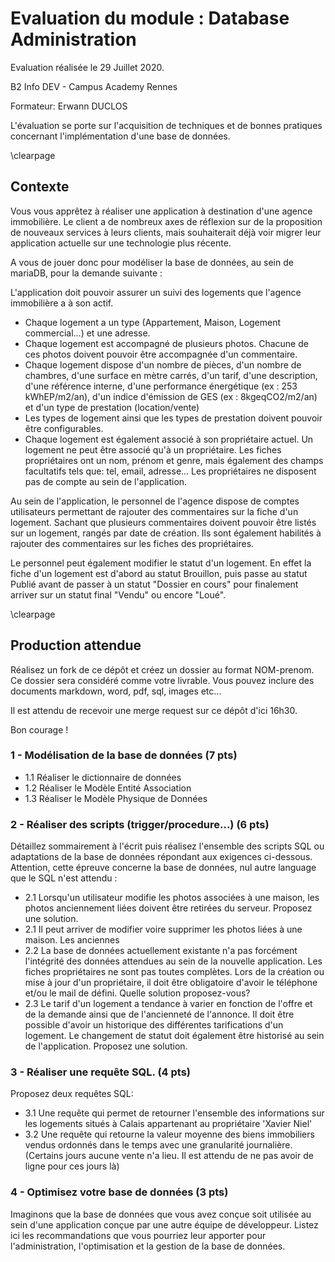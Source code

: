 # Evaluation du module : Database Administration
Evaluation réalisée le 29 Juillet 2020.

B2 Info DEV - Campus Academy Rennes

Formateur: Erwann DUCLOS

L'évaluation se porte sur l'acquisition de techniques et de bonnes pratiques concernant l'implémentation d'une base de données.

\clearpage
## Contexte

Vous vous apprêtez à réaliser une application à destination d'une agence immobilière.
Le client a de nombreux axes de réflexion sur de la proposition de nouveaux services à leurs clients,  mais souhaiterait déjà voir migrer leur application actuelle sur une technologie plus récente. 

A vous de jouer donc pour modéliser la base de données, au sein de mariaDB, pour la demande suivante :

L'application doit pouvoir assurer un suivi des logements que l'agence immobilière a à son actif. 

* Chaque logement a un type (Appartement, Maison, Logement commercial...) et une adresse.
* Chaque logement est accompagné de plusieurs photos. Chacune de ces photos doivent pouvoir être accompagnée d'un commentaire. 
* Chaque logement dispose d'un nombre de pièces, d'un nombre de chambres, d'une surface en mètre carrés, d'un tarif, d'une description, d'une référence interne, d'une performance énergétique (ex : 253 kWhEP/m2/an), d'un indice d'émission de GES (ex : 8kgeqCO2/m2/an) et d'un type de prestation (location/vente)
* Les types de logement ainsi que les types de prestation doivent pouvoir être configurables.
* Chaque logement est également associé à son propriétaire actuel. Un logement ne peut être associé qu'à un propriétaire.
Les fiches propriétaires ont un nom, prénom et genre, mais également des champs facultatifs tels que: tel, email, adresse... Les propriétaires ne disposent pas de compte au sein de l'application.

Au sein de l'application, le personnel de l'agence dispose de comptes utilisateurs permettant de rajouter des commentaires sur la fiche d'un logement. Sachant que plusieurs commentaires doivent pouvoir être listés sur un logement, rangés par date de création.
Ils sont également habilités à rajouter des commentaires sur les fiches des propriétaires.

Le personnel peut également modifier le statut d'un logement. En effet la fiche d'un logement est d'abord au statut Brouillon, puis passe au statut Publié avant de passer à un statut "Dossier en cours" pour finalement arriver sur un statut final "Vendu" ou encore "Loué".

\clearpage
## Production attendue

Réalisez un fork de ce dépôt et créez un dossier au format NOM-prenom. Ce dossier sera considéré comme votre livrable. Vous pouvez inclure des documents markdown, word, pdf, sql, images etc...

Il est attendu de recevoir une merge request sur ce dépôt d'ici 16h30. 

Bon courage !

### 1 - Modélisation de la base de données (7 pts)

 - 1.1 Réaliser le dictionnaire de données
 - 1.2 Réaliser le Modèle Entité Association
 - 1.3 Réaliser le Modèle Physique de Données

### 2 - Réaliser des scripts (trigger/procedure...) (6 pts)

Détaillez sommairement à l'écrit puis réalisez l'ensemble des scripts SQL ou adaptations de la base de données répondant aux exigences ci-dessous. Attention, cette épreuve concerne la base de données, nul autre language que le SQL n'est attendu : 

 - 2.1 Lorsqu'un utilisateur modifie les photos associées à une maison, les photos anciennement liées doivent être retirées du serveur. Proposez une solution.
 - 2.1 Il peut arriver de modifier voire supprimer les photos liées à une maison. Les anciennes
 - 2.2 La base de données actuellement existante n'a pas forcément l'intégrité des données attendues au sein de la nouvelle application. Les fiches propriétaires ne sont pas toutes complètes. Lors de la création ou mise à jour d'un propriétaire, il doit être obligatoire d'avoir le téléphone et/ou le mail de défini. Quelle solution proposez-vous?
 - 2.3 Le tarif d'un logement a tendance à varier en fonction de l'offre et de la demande ainsi que de l'ancienneté de l'annonce. Il doit être possible d'avoir un historique des différentes tarifications d'un logement. Le changement de statut doit également être historisé au sein de l'application. Proposez une solution.

### 3 - Réaliser une requête SQL. (4 pts)

Proposez deux requêtes SQL:

- 3.1 Une requête qui permet de retourner l'ensemble des informations sur les logements situés à Calais appartenant au propriétaire 'Xavier Niel'
- 3.2 Une requête qui retourne la valeur moyenne des biens immobiliers vendus ordonnés dans le temps avec une granularité journalière. (Certains jours aucune vente n'a lieu. Il est attendu de ne pas avoir de ligne pour ces jours là)

### 4 - Optimisez votre base de données (3 pts)

Imaginons que la base de données que vous avez conçue soit utilisée au sein d'une application conçue par une autre équipe de développeur.
Listez ici les recommandations que vous pourriez leur apporter pour l'administration, l'optimisation et la gestion de la base de données.
 
